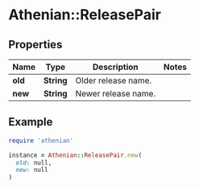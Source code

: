 # Athenian::ReleasePair

## Properties

| Name | Type | Description | Notes |
| ---- | ---- | ----------- | ----- |
| **old** | **String** | Older release name. |  |
| **new** | **String** | Newer release name. |  |

## Example

```ruby
require 'athenian'

instance = Athenian::ReleasePair.new(
  old: null,
  new: null
)
```

